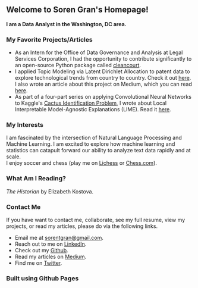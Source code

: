 ## Welcome to Soren Gran's Homepage!

**I am a Data Analyst in the Washington, DC area.**

### My Favorite Projects/Articles
- As an Intern for the Office of Data Governance and Analysis at Legal Services Corporation, I had the opportunity to contribute significantly to an open-source Python package called [cleancourt](https://bitbucket.org/lsc_odga/cleancourt/src/main/).
- I applied Topic Modeling via Latent Dirichlet Allocation to patent data to explore technological trends from country to country. Check it out [here](https://github.com/stgran/lda_topic_modeling). I also wrote an article about this project on Medium, which you can read [here](https://soren-gran.medium.com).
- As part of a four-part series on applying Convolutional Neural Networks to Kaggle's [Cactus Identification Problem](https://www.kaggle.com/c/aerial-cactus-identification), I wrote about Local Interpretable Model-Agnostic Explanations (LIME). Read it [here](https://soren-gran.medium.com/part-4-model-interpretation-with-lime-and-concluding-remarks-fdcfa6dae667).

### My Interests
I am fascinated by the intersection of Natural Language Processing and Machine Learning. I am excited to explore how machine learning and statistics can catapult forward our ability to analyze text data rapidly and at scale.  
I enjoy soccer and chess (play me on [Lichess](https://lichess.org/@/NurseDrunkenstein) or [Chess.com](https://www.chess.com/member/sorenfukboi)).

### What Am I Reading?
_The Historian_ by Elizabeth Kostova.

### Contact Me
If you have want to contact me, collaborate, see my full resume, view my projects, or read my articles, please do via the following links.  
- Email me at [sorentgran@gmail.com](sorentgran@gmail.com).  
- Reach out to me on [LinkedIn](https://www.linkedin.com/in/soren-gran/).  
- Check out my [Github](https://github.com/stgran).  
- Read my articles on [Medium](https://soren-gran.medium.com).  
- Find me on [Twitter](https://twitter.com/sorentgran).  

### Built using Github Pages
